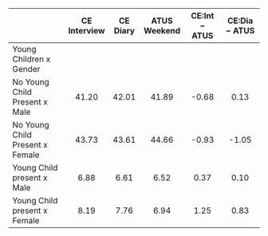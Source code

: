 
|                      | CE<br>Interview |  CE<br>Diary | ATUS<br>Weekend | CE:Int &minus; ATUS | CE:Dia &minus; ATUS |
| -------------------- | :----------: | :----------: | :----------: | :----------: | :----------: |
| Young Children x Gender |              |              |              |              |              |
| No Young Child Present x Male |        41.20 |        42.01 |        41.89 |        -0.68 |         0.13 |
| No Young Child Present x Female |        43.73 |        43.61 |        44.66 |        -0.93 |        -1.05 |
| Young Child present x Male |         6.88 |         6.61 |         6.52 |         0.37 |         0.10 |
| Young Child present x Female |         8.19 |         7.76 |         6.94 |         1.25 |         0.83 |

